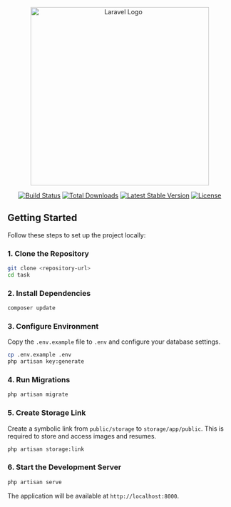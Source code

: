 <p align="center"><a href="https://laravel.com" target="_blank"><img src="https://raw.githubusercontent.com/laravel/art/master/logo-lockup/5%20SVG/2%20CMYK/1%20Full%20Color/laravel-logolockup-cmyk-red.svg" width="400" alt="Laravel Logo"></a></p>

<p align="center">
<a href="https://github.com/laravel/framework/actions"><img src="https://github.com/laravel/framework/workflows/tests/badge.svg" alt="Build Status"></a>
<a href="https://packagist.org/packages/laravel/framework"><img src="https://img.shields.io/packagist/dt/laravel/framework" alt="Total Downloads"></a>
<a href="https://packagist.org/packages/laravel/framework"><img src="https://img.shields.io/packagist/v/laravel/framework" alt="Latest Stable Version"></a>
<a href="https://packagist.org/packages/laravel/framework"><img src="https://img.shields.io/packagist/l/laravel/framework" alt="License"></a>
</p>

## Getting Started

Follow these steps to set up the project locally:

### 1. Clone the Repository

```bash
git clone <repository-url>
cd task
```

### 2. Install Dependencies

```bash
composer update
```

### 3. Configure Environment

Copy the `.env.example` file to `.env` and configure your database settings.

```bash
cp .env.example .env
php artisan key:generate
```

### 4. Run Migrations

```bash
php artisan migrate
```

### 5. Create Storage Link

Create a symbolic link from `public/storage` to `storage/app/public`. This is required to store and access images and resumes.

```bash
php artisan storage:link
```

### 6. Start the Development Server

```bash
php artisan serve
```

The application will be available at `http://localhost:8000`.

